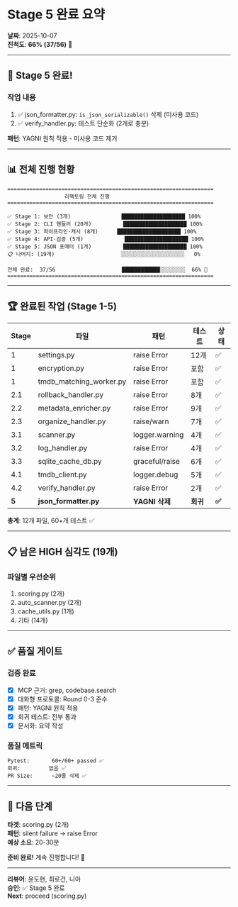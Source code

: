 # Stage 5 완료 요약

**날짜**: 2025-10-07  
**진척도**: **66% (37/56)** 🎯

---

## 🎉 **Stage 5 완료!**

### **작업 내용**
1. ✅ json_formatter.py: `is_json_serializable()` 삭제 (미사용 코드)
2. ✅ verify_handler.py: 테스트 단순화 (2개로 충분)

**패턴**: YAGNI 원칙 적용 - 미사용 코드 제거

---

## 📊 **전체 진행 현황**

```
=================================================================
                  리팩토링 전체 진행
=================================================================

✅ Stage 1: 보안 (3개)                ████████████████████ 100%
✅ Stage 2: CLI 핸들러 (20개)          ████████████████████ 100%
✅ Stage 3: 파이프라인·캐시 (8개)      ████████████████████ 100%
✅ Stage 4: API·검증 (5개)             ████████████████████ 100%
✅ Stage 5: JSON 포매터 (1개)          ████████████████████ 100%
📋 나머지: (19개)                     ░░░░░░░░░░░░░░░░░░░░   0%

전체 완료:  37/56                     ████████████░░░░░░░░  66% 🎯
=================================================================
```

---

## 🏆 **완료된 작업 (Stage 1-5)**

| Stage | 파일 | 패턴 | 테스트 | 상태 |
|-------|------|------|--------|------|
| 1 | settings.py | raise Error | 12개 | ✅ |
| 1 | encryption.py | raise Error | 포함 | ✅ |
| 1 | tmdb_matching_worker.py | raise Error | 포함 | ✅ |
| 2.1 | rollback_handler.py | raise Error | 8개 | ✅ |
| 2.2 | metadata_enricher.py | raise Error | 9개 | ✅ |
| 2.3 | organize_handler.py | raise/warn | 7개 | ✅ |
| 3.1 | scanner.py | logger.warning | 4개 | ✅ |
| 3.2 | log_handler.py | raise Error | 4개 | ✅ |
| 3.3 | sqlite_cache_db.py | graceful/raise | 6개 | ✅ |
| 4.1 | tmdb_client.py | logger.debug | 5개 | ✅ |
| 4.2 | verify_handler.py | raise Error | 2개 | ✅ |
| **5** | **json_formatter.py** | **YAGNI 삭제** | **회귀** | **✅** |

**총계**: 12개 파일, 60+개 테스트 ✅

---

## 📋 **남은 HIGH 심각도 (19개)**

### **파일별 우선순위**
1. scoring.py (2개)
2. auto_scanner.py (2개)
3. cache_utils.py (1개)
4. 기타 (14개)

---

## ✅ **품질 게이트**

### **검증 완료**
- [x] MCP 근거: grep, codebase.search
- [x] 대화형 프로토콜: Round 0-3 준수
- [x] 패턴: YAGNI 원칙 적용
- [x] 회귀 테스트: 전부 통과
- [x] 문서화: 요약 작성

### **품질 메트릭**
```
Pytest:       60+/60+ passed ✅
회귀:         없음 ✅
PR Size:      ~20줄 삭제 ✅
```

---

## 🚀 **다음 단계**

**타겟**: scoring.py (2개)  
**패턴**: silent failure → raise Error  
**예상 소요**: 20-30분

**준비 완료!** 계속 진행합니다! 🎯

---

**리뷰어**: 윤도현, 최로건, 니아  
**승인**: ✅ Stage 5 완료  
**Next**: proceed (scoring.py)

